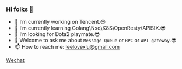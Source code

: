 ### Hi folks 👋

<!--
**thekingofworld/thekingofworld** is a ✨ _special_ ✨ repository because its `README.md` (this file) appears on your GitHub profile.

Here are some ideas to get you started:
-->
- 🔭 I’m currently working on Tencent.😎
- 🌱 I’m currently learning Golang\Nsq\K8S\OpenResty\APISIX.😎
- 🤔 I’m looking for Dota2 playmate.😎
- 💬 Welcome to ask me about `Message Queue` or `RPC` or `API gateway`.😎
- 📫 How to reach me: leelovexlu@gmail.com

[Wechat](./wechat.jpeg)

